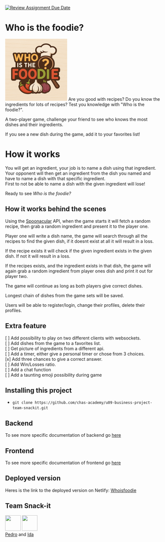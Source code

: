[![Review Assignment Due Date](https://classroom.github.com/assets/deadline-readme-button-22041afd0340ce965d47ae6ef1cefeee28c7c493a6346c4f15d667ab976d596c.svg)](https://classroom.github.com/a/N68_urbh)  
  
# Who is the foodie?
<img src="/foodie.logo.png" width="200px">  
Are you good with recipes? Do you know the ingredients for lots of recipes? Test you knowledge with "Who is the foodie?".

A two-player game, challenge your friend to see who knows the most dishes and their ingredients. 

If you see a new dish during the game, add it to your favorites list!

# How it works
You will get an ingredient, your job is to name a dish using that ingredient.  
Your opponent will then get an ingredient from the dish you named and have to name a dish with that specific ingredient.  
First to not be able to name a dish with the given ingredient will lose! 

Ready to see _Who is the foodie?_

## How it works behind the scenes
Using the [Spoonacular](https://spoonacular.com/food-api) API, when the game starts it will fetch a random recipe, then grab a random ingredient and present it to the player one.  
  
Player one will write a dish name, the game will search through all the recipes to find the given dish, if it doesnt exist at all it will result in a loss.  
  
If the recipe exists it will check if the given ingredient exists in the given dish. If not it will result in a loss.  
  
If the recipes exists, and the ingredient exists in that dish, the game will again grab a random ingredient from player ones dish and print it out for player two.  

The game will continue as long as both players give correct dishes.  

Longest chain of dishes from the game sets will be saved.  

Users will be able to register/login, change their profiles, delete their profiles. 

## Extra feature
[ ] Add possibility to play on two different clients with websockets.  
[ ] Add dishes from the game to a favorites list.  
[ ] Get picture of ingredients from a different api.  
[ ] Add a timer, either give a personal timer or chose from 3 choices.  
[x] Add three chances to give a correct answer.  
[ ] Add Win/Losses ratio.  
[ ] Add a chat function  
[ ] Add a taunting emoji possibility during game  

## Installing this project
+ ```git clone https://github.com/chas-academy/u09-business-project-team-snackit.git```

## Backend
To see more specific documentation of backend go [here](./backend/README.md)

## Frontend
To see more specific documentation of frontend go [here](./frontend/README.md)

## Deployed version
Heres is the link to the deployed version on Netlify: [Whoisfoodie](https://whoisthefoodie.netlify.app)

## Team Snack-it
<img src="https://avatars.githubusercontent.com/u/155150935?v=4" width="50" height="50">   <img src="https://avatars.githubusercontent.com/u/180587803?v=4" width="50" height="50">  
[Pedro](https://github.com/Lazcano007) and [Ida](https://github.com/Chokladglasyr)


